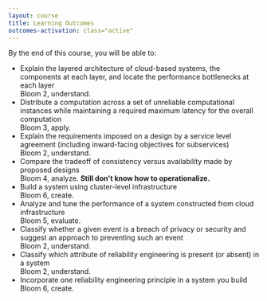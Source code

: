 ```yaml
---
layout: course
title: Learning Outcomes
outcomes-activation: class="active"
---
```

By the end of this course, you will be able to:

* Explain the layered architecture of cloud-based systems, the components at each layer, and locate the performance bottlenecks at each layer
  <div class="commentary">Bloom 2, understand.</div>
* Distribute a computation across a set of unreliable computational instances while maintaining a required maximum latency for the overall computation
  <div class="commentary">Bloom 3, apply.</div>
* Explain the requirements imposed on a design by a service level agreement (including inward-facing objectives for subservices)
  <div class="commentary">Bloom 2, understand.</div>
* Compare the tradeoff of consistency versus availability made by proposed designs
  <div class="commentary">Bloom 4, analyze. <strong>Still don't know how to operationalize.</strong></div>
* Build a system using cluster-level infrastructure
  <div class="commentary">Bloom 6, create.</div>
* Analyze and tune the performance of a system constructed from cloud infrastructure
  <div class="commentary">Bloom 5, evaluate.</div>
* Classify whether a given event is a breach of privacy or security and suggest an approach to preventing such an event
  <div class="commentary">Bloom 2, understand.</div>
* Classify which attribute of reliability engineering is present (or absent) in a system
  <div class="commentary">Bloom 2, understand.</div>
* Incorporate one reliability engineering principle in a system you build
  <div class="commentary">Bloom 6, create.</div>
   
